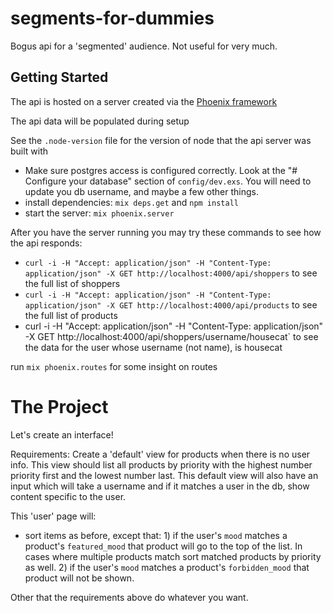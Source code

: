 # segments-for-dummies
Bogus api for a 'segmented' audience. Not useful for very much.

## Getting Started
The api is hosted on a server created via the [Phoenix framework](http://www.phoenixframework.org/)

The api data will be populated during setup

See the `.node-version` file for the version of node that the api server was built with

* Make sure postgres access is configured correctly. Look at the "# Configure your database" section of `config/dev.exs`. You will need to update you db username, and maybe a few other things.
* install dependencies: `mix deps.get` and `npm install`
* start the server: `mix phoenix.server`

After you have the server running you may try these commands to see how the api responds:
* `curl -i -H "Accept: application/json" -H "Content-Type: application/json" -X GET http://localhost:4000/api/shoppers` to see the full list of shoppers
* `curl -i -H "Accept: application/json" -H "Content-Type: application/json" -X GET http://localhost:4000/api/products` to see the full list of products
* curl -i -H "Accept: application/json" -H "Content-Type: application/json" -X GET http://localhost:4000/api/shoppers/username/housecat` to see the data for the user whose username (not name), is housecat

run `mix phoenix.routes` for some insight on routes

# The Project
Let's create an interface!

Requirements:
Create a 'default' view for products when there is no user info. This view should list all products by priority with the highest number priority first and the lowest number last. This default view will also have an input which will take a username and if it matches a user in the db, show content specific to the user.

This 'user' page will:
* sort items as before, except that: 1) if the user's `mood` matches a product's `featured_mood` that product will go to the top of the list. In cases where multiple products match sort matched products by priority as well. 2) if the user's `mood` matches a product's `forbidden_mood` that product will not be shown.

Other that the requirements above do whatever you want.




